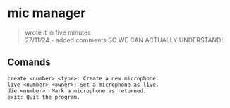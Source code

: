 # mic manager
> wrote it in five minutes\
> 27/11/24 - added comments SO WE CAN ACTUALLY UNDERSTAND!

## Comands

`create <number> <type>: Create a new microphone.`\
`live <number> <owner>: Set a microphone as live.`\
`die <number>: Mark a microphone as returned.`\
`exit: Quit the program.`

